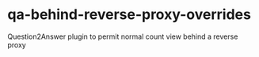 qa-behind-reverse-proxy-overrides
=================================

Question2Answer plugin to permit normal count view behind a reverse proxy
